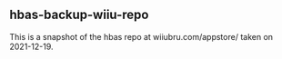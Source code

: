 ## hbas-backup-wiiu-repo
This is a snapshot of the hbas repo at wiiubru.com/appstore/ taken on 2021-12-19.
